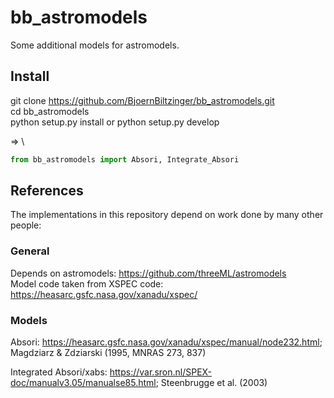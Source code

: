 # bb_astromodels

Some additional models for astromodels.

## Install

git clone https://github.com/BjoernBiltzinger/bb_astromodels.git \
cd bb_astromodels \
python setup.py install or python setup.py develop 

=> \
```python
from bb_astromodels import Absori, Integrate_Absori
```
## References

The implementations in this repository depend on work done by many other people:

### General

Depends on astromodels: https://github.com/threeML/astromodels \
Model code taken from XSPEC code: https://heasarc.gsfc.nasa.gov/xanadu/xspec/ 

### Models

Absori: https://heasarc.gsfc.nasa.gov/xanadu/xspec/manual/node232.html; Magdziarz & Zdziarski (1995, MNRAS 273, 837) 

Integrated Absori/xabs: https://var.sron.nl/SPEX-doc/manualv3.05/manualse85.html; Steenbrugge et al. (2003)


